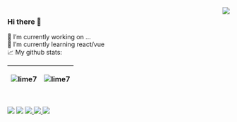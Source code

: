 
<img src="https://spotify-github-profile.vercel.app/api/view?uid=31tsogmeotv4twffveiwzpo6ze2y&cover_image=true&theme=novatorem&bar_color=ff5a00" align="right">


### Hi there 👋  <br> 
 🔭 I’m currently working on ... <br> 
 🌱 I’m currently learning react/vue <br> 
 📈 My github stats: <br> 


| <p align="left"> <img src="https://github-readme-stats.vercel.app/api?username=lime7&show_icons=true&title_color=ff5a00&icon_color=ff5a00&text_color=000000&bg_color=ffffff&hide_border=true" alt="lime7" /> | <p align="left"> <img src="https://github-readme-stats.vercel.app/api/top-langs/?username=lime7&layout=compact&title_color=000000&icon_color=ff5a00&text_color=000000&bg_color=ffffff&hide_border=true" alt="lime7" /> |
| ------------- | ------------- |

<p>
  <br> 
  <img src="https://komarev.com/ghpvc/?username=lime7&color=000000">
  <img src="https://visitor-badge.glitch.me/badge?page_id=lime7.visitor-badge&left_color=gray&right_color=black&left_text=Visitors">
  <a href="https://badges.pufler.dev">
    <img src="https://badges.pufler.dev/repos/lime7?style=flat-square&color=black&logo=github&a=0">
  </a>
  <a href="https://badges.pufler.dev">
    <img src="https://badges.pufler.dev/gists/lime7?style=flat-square&color=black&logo=github&a=0">
  </a>
  <a href="https://badges.pufler.dev">
    <img src="https://badges.pufler.dev/commits/monthly/lime7?style=flat-square&color=black&logo=github&a=0">
  </a>
</p>
